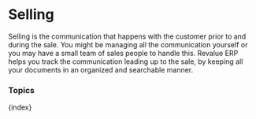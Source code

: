 # Selling

Selling is the communication that happens with the customer prior to and
during the sale. You might be managing all the communication yourself or you
may have a small team of sales people to handle this. Revalue ERP helps you track
the communication leading up to the sale, by keeping all your documents in an
organized and searchable manner.

### Topics

{index}
